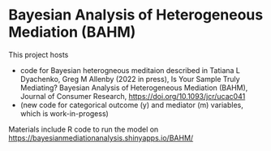 # Bayesian Analysis of Heterogeneous Mediation (BAHM)
 
This project hosts
- code for Bayesian heterogneous meditaion described in 
Tatiana L Dyachenko, Greg M Allenby (2022 in press), Is Your Sample Truly Mediating? Bayesian Analysis of Heterogeneous Mediation (BAHM), Journal of Consumer Research, https://doi.org/10.1093/jcr/ucac041
- (new code for categorical outcome (y) and mediator (m) variables, which is work-in-progess)

Materials include R code to run the model on https://bayesianmediationanalysis.shinyapps.io/BAHM/

